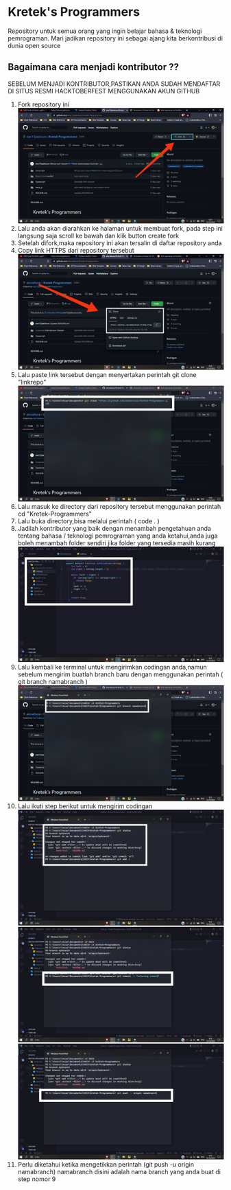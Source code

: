 # Kretek's Programmers

Repository untuk semua orang yang ingin belajar bahasa & teknologi pemrograman.
Mari jadikan repository ini sebagai ajang kita berkontribusi di dunia open source

## Bagaimana cara menjadi kontributor ??

SEBELUM MENJADI KONTRIBUTOR,PASTIKAN ANDA SUDAH MENDAFTAR DI SITUS RESMI HACKTOBERFEST MENGGUNAKAN AKUN GITHUB

1. Fork repository ini
   ![ForkRepo](https://github.com/star17platinum/Kretek-Programmers/blob/main/Tutorial/step1.png)
2. Lalu anda akan diarahkan ke halaman untuk membuat fork, pada step ini langsung saja scroll ke bawah dan klik button create fork
3. Setelah difork,maka repository ini akan tersalin di daftar repository anda
4. Copy link HTTPS dari repository tersebut
   ![CloneRepo](https://github.com/star17platinum/Kretek-Programmers/blob/main/Tutorial/step2.png)
5. Lalu paste link tersebut dengan menyertakan perintah git clone "linkrepo"
   ![Clone](https://github.com/star17platinum/Kretek-Programmers/blob/main/Tutorial/step3.png)
6. Lalu masuk ke directory dari repository tersebut menggunakan perintah cd "Kretek-Programmers"
7. Lalu buka directory,bisa melalui perintah ( code . )
8. Jadilah kontributor yang baik dengan menambah pengetahuan anda tentang bahasa / teknologi pemrograman yang anda ketahui,anda juga boleh menambah folder sendiri jika folder yang tersedia masih kurang
   ![Ngoding](https://github.com/star17platinum/Kretek-Programmers/blob/main/Tutorial/step4.png)
9. Lalu kembali ke terminal untuk mengirimkan codingan anda,namun sebelum mengirim buatlah branch baru dengan menggunakan perintah ( git branch namabranch )
   ![createnewbranch](https://github.com/star17platinum/Kretek-Programmers/blob/main/Tutorial/step5.png)
10. Lalu ikuti step berikut untuk mengirim codingan
    ![gitadd](https://github.com/star17platinum/Kretek-Programmers/blob/main/Tutorial/step6.png)
    ![gitacommit](https://github.com/star17platinum/Kretek-Programmers/blob/main/Tutorial/step7.png)
    ![gitpush](https://github.com/star17platinum/Kretek-Programmers/blob/main/Tutorial/step8.png)
11. Perlu diketahui ketika mengetikkan perintah (git push -u origin namabranch)
    namabranch disini adalah nama branch yang anda buat di step nomor 9
